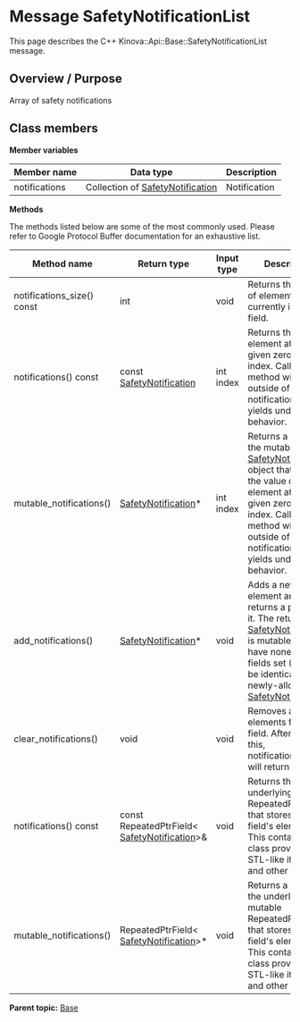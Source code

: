 # Message SafetyNotificationList

This page describes the C++ Kinova::Api::Base::SafetyNotificationList message.

## Overview / Purpose

Array of safety notifications

## Class members

 **Member variables** 

|Member name|Data type|Description|
|-----------|---------|-----------|
|notifications|Collection of [SafetyNotification](msg_Common_SafetyNotification.md#)|Notification|

 **Methods** 

The methods listed below are some of the most commonly used. Please refer to Google Protocol Buffer documentation for an exhaustive list.

|Method name|Return type|Input type|Description|
|-----------|-----------|----------|-----------|
|notifications\_size\(\) const|int|void|Returns the number of elements currently in the field.|
|notifications\(\) const|const [SafetyNotification](msg_Common_SafetyNotification.md#)|int index|Returns the element at the given zero-based index. Calling this method with index outside of \[0, notifications\_size\(\)\) yields undefined behavior.|
|mutable\_notifications\(\)| [SafetyNotification](msg_Common_SafetyNotification.md#)\*|int index|Returns a pointer to the mutable [SafetyNotification](msg_Common_SafetyNotification.md#) object that stores the value of the element at the given zero-based index. Calling this method with index outside of \[0, notifications\_size\(\)\) yields undefined behavior.|
|add\_notifications\(\)| [SafetyNotification](msg_Common_SafetyNotification.md#)\*|void|Adds a new element and returns a pointer to it. The returned [SafetyNotification](msg_Common_SafetyNotification.md#) is mutable and will have none of its fields set \(i.e. it will be identical to a newly-allocated [SafetyNotification](msg_Common_SafetyNotification.md#)\).|
|clear\_notifications\(\)|void|void|Removes all elements from the field. After calling this, notifications\_size\(\) will return zero.|
|notifications\(\) const|const RepeatedPtrField< [SafetyNotification](msg_Common_SafetyNotification.md#)\>&|void|Returns the underlying RepeatedPtrField that stores the field's elements. This container class provides STL-like iterators and other methods.|
|mutable\_notifications\(\)|RepeatedPtrField< [SafetyNotification](msg_Common_SafetyNotification.md#)\>\*|void|Returns a pointer to the underlying mutable RepeatedPtrField that stores the field's elements. This container class provides STL-like iterators and other methods.|

**Parent topic:** [Base](../references/summary_Base.md)

